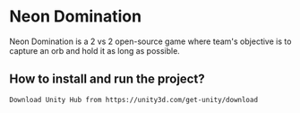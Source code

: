 # Neon Domination
Neon Domination is a 2 vs 2 open-source game where team's objective is to capture an orb and hold it as long as possible.
## How to install and run the project?
```
Download Unity Hub from https://unity3d.com/get-unity/download
```
